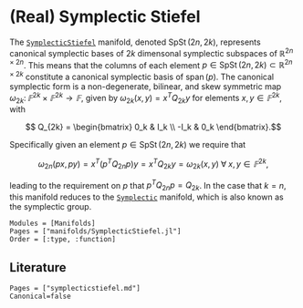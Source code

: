 # (Real) Symplectic Stiefel

The [`SymplecticStiefel`](@ref) manifold, denoted $\operatorname{SpSt}(2n, 2k)$,
represents canonical symplectic bases of $2k$ dimensonal symplectic subspaces of $ℝ^{2n×2n}$.
This means that the columns of each element $p \in \operatorname{SpSt}(2n, 2k) \subset ℝ^{2n×2k}$
constitute a canonical symplectic basis of $\operatorname{span}(p)$.
The canonical symplectic form is a non-degenerate, bilinear, and skew symmetric map
$\omega_{2k}\colon 𝔽^{2k}×𝔽^{2k}
→ 𝔽$, given by
$\omega_{2k}(x, y) = x^T Q_{2k} y$ for elements $x, y \in 𝔽^{2k}$, with
````math
    Q_{2k} =
    \begin{bmatrix}
     0_k  &  I_k \\
    -I_k  &  0_k
    \end{bmatrix}.
````
Specifically given an element $p \in \operatorname{SpSt}(2n, 2k)$ we require that
````math
    \omega_{2n} (p x, p y) = x^T(p^TQ_{2n}p)y = x^TQ_{2k}y = \omega_{2k}(x, y) \;\forall\; x, y \in 𝔽^{2k},
````
leading to the requirement on $p$ that $p^TQ_{2n}p = Q_{2k}$.
In the case that $k = n$, this manifold reduces to the [`Symplectic`](@ref) manifold, which is also known as the symplectic group.

```@autodocs
Modules = [Manifolds]
Pages = ["manifolds/SymplecticStiefel.jl"]
Order = [:type, :function]
```

## Literature

```@bibliography
Pages = ["symplecticstiefel.md"]
Canonical=false
```